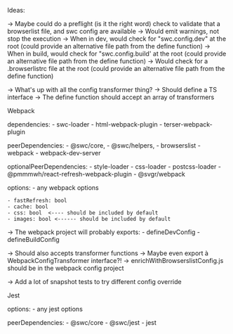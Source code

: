 Ideas:

-> Maybe could do a preflight (is it the right word) check to validate that a browserlist file, and swc config are available
    -> Would emit warnings, not stop the execution
    -> When in dev, would check for "swc.config.dev" at the root (could provide an alternative file path from the define function)
    -> When in build, would check for "swc.config.build' at the root (could provide an alternative file path from the define function)
    -> Would check for a .browserlistrc file at the root (could provide an alternative file path from the define function)

-> What's up with all the config transformer thing?
    -> Should define a TS interface
    -> The define function should accept an array of transformers


Webpack

dependencies:
    - swc-loader
    - html-webpack-plugin
    - terser-webpack-plugin

peerDependencies:
    - @swc/core,
    - @swc/helpers,
    - browserslist
    - webpack
    - webpack-dev-server

optionalPeerDependencies:
    - style-loader
    - css-loader
    - postcss-loader
    - @pmmmwh/react-refresh-webpack-plugin
    - @svgr/webpack

options:
    - any webpack options

    - fastRefresh: bool
    - cache: bool
    - css: bool  <---- should be included by default
    - images: bool <------ should be included by default

-> The webpack project will probably exports:
    - defineDevConfig
    - defineBuildConfig

-> Should also accepts transformer functions
-> Maybe even export à WebpackConfigTransformer interface?!
-> enrichWithBrowserslistConfig.js should be in the webpack config project

-> Add a lot of snapshot tests to try different config override




Jest

options:
    - any jest options

peerDependencies:
    - @swc/core
    - @swc/jest
    - jest
